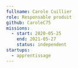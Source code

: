 ```yaml
---
fullname: Carole Cuillier
role: Responsable produit
github: CaroleC75
missions:
  - start: 2020-05-25
    end: 2021-05-27
    status: independent
startups:
  - apprentissage
---
```

